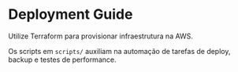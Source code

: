# Deployment Guide

Utilize Terraform para provisionar infraestrutura na AWS.

Os scripts em `scripts/` auxiliam na automação de tarefas de deploy,
backup e testes de performance.
